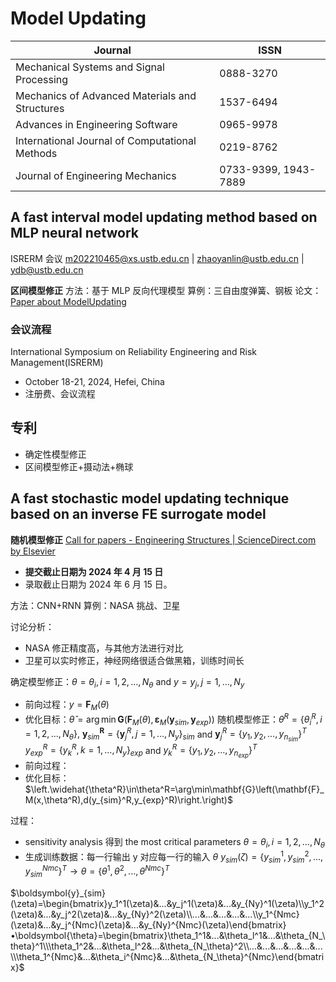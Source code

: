 # Model Updating

| Journal                                        | ISSN                 |
| ---------------------------------------------- | -------------------- |
| Mechanical Systems and Signal Processing       | 0888-3270            |
| Mechanics of Advanced Materials and Structures | 1537-6494            |
| Advances in Engineering Software               | 0965-9978            |
| International Journal of Computational Methods | 0219-8762            |
| Journal of Engineering Mechanics               | 0733-9399, 1943-7889 |


## A fast interval model updating method based on MLP neural network

ISRERM 会议 m202210465@xs.ustb.edu.cn | zhaoyanlin@ustb.edu.cn | ydb@ustb.edu.cn

**区间模型修正**
方法：基于 MLP 反向代理模型
算例：三自由度弹簧、钢板
论文：[Paper about ModelUpdating](Paper%20about%20ModelUpdating.md#Interval%20Model%20Updating)


### 会议流程

International Symposium on Reliability Engineering and Risk Management(ISRERM)
- October 18-21, 2024, Hefei, China
- 注册费、会议流程

## 专利

- 确定性模型修正
- 区间模型修正+摄动法+椭球

## A fast stochastic model updating technique based on an inverse FE surrogate model

**随机模型修正** [Call for papers - Engineering Structures | ScienceDirect.com by Elsevier](https://www.sciencedirect.com/journal/engineering-structures/about/call-for-papers#computational-methods-for-stochastic-engineering-dynamics)
- **提交截止日期为 2024 年 4 月 15 日**
- 录取截止日期为 2024 年 6 月 15 日。

方法：CNN+RNN
算例：NASA 挑战、卫星

讨论分析：
- NASA 修正精度高，与其他方法进行对比
- 卫星可以实时修正，神经网络很适合做黑箱，训练时间长

确定模型修正：$θ={θ_i,i=1,2,…,N_θ}$ and $y={y_j,j=1,…,N_y }$
- 前向过程：$y=\mathbf{F}_M(\theta)$
- 优化目标：$\widehat{\theta}=\arg\min\mathbf{G}\left(\mathbf{F}_M(\theta),\mathbf{\varepsilon}_M(\mathbf{y}_{sim},\mathbf{y}_{exp})\right)$
随机模型修正：$\theta^R=\left\{\theta_i^R,i=1,2,...,N_\theta\right\},$ 
$\boldsymbol{y}_{sim}^{\boldsymbol{R}}=\left\{\boldsymbol{y}_{j}^{R},j=1,\ldots,N_{y}\right\}_{sim}$ and $\mathbf{y}_{j}^{R}=\left\{y_{1},y_{2},\ldots,y_{n_{sim}}\right\}^{T}$
$y_{exp}^{R}=\left\{y_{k}^{R},k=1,\ldots,N_{y}\right\}_{exp}$ and $y_k^R=\{y_1,y_2,…,y_{n_{exp}} \}^T$
- 前向过程：
- 优化目标：$\left.\widehat{\theta^R}\in\theta^R=\arg\min\mathbf{G}\left(\mathbf{F}_M(x,\theta^R),d(y_{sim}^R,y_{exp}^R)\right.\right)$

过程：
- sensitivity analysis 得到 the most critical parameters $θ={θ_i,i=1,2,…,N_θ}$
- 生成训练数据：每一行输出 y 对应每一行的输入 $\theta$
$y_{sim}(\zeta)=\{y_{sim}^1,y_{sim}^2,...,y_{sim}^{Nmc}\}^T\to\theta=\{\theta^1,\theta^2,...,\theta^{Nmc}\}^T$

$\boldsymbol{y}_{sim}(\zeta)=\begin{bmatrix}y_1^1(\zeta)&...&y_j^1(\zeta)&...&y_{Ny}^1(\zeta)\\y_1^2(\zeta)&...&y_j^2(\zeta)&...&y_{Ny}^2(\zeta)\\...&...&...&...&...\\y_1^{Nmc}(\zeta)&...&y_j^{Nmc}(\zeta)&...&y_{Ny}^{Nmc}(\zeta)\end{bmatrix}•\boldsymbol{\theta}=\begin{bmatrix}\theta_1^1&...&\theta_l^1&...&\theta_{N_\theta}^1\\\theta_1^2&...&\theta_l^2&...&\theta_{N_\theta}^2\\...&...&...&...&...&...\\\theta_1^{Nmc}&...&\theta_i^{Nmc}&...&\theta_{N_\theta}^{Nmc}\end{bmatrix}$

